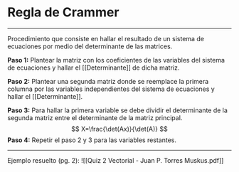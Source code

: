 # Regla de Crammer
***
Procedimiento que consiste en hallar el resultado de un sistema de ecuaciones por medio del determinante de las matrices.

**Paso 1:** Plantear la matriz con los coeficientes de las variables del sistema de ecuaciones y hallar el [[Determinante]] de dicha matriz.

**Paso 2:** Plantear una segunda matriz donde se reemplace la primera columna por las variables independientes del sistema de ecuaciones y hallar el [[Determinante]].

**Paso 3:** Para hallar la primera variable se debe dividir el determinante de la segunda matriz entre el determinante de la matriz principal.
$$
X=\frac{\det(Ax)}{\det(A)}
$$
**Paso 4:** Repetir el paso 2 y 3 para las variables restantes.

***

Ejemplo resuelto (pg. 2): ![[Quiz 2 Vectorial - Juan P. Torres Muskus.pdf]]